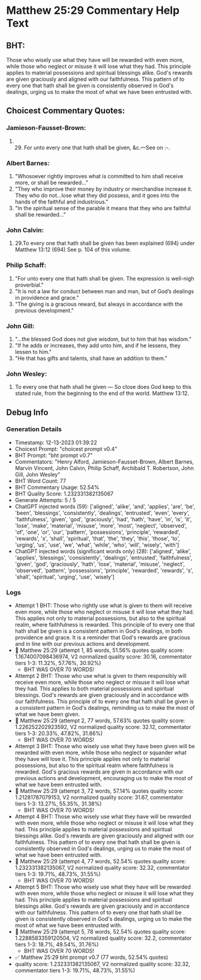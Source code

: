 # Matthew 25:29 Commentary Help Text

## BHT:
Those who wisely use what they have will be rewarded with even more, while those who neglect or misuse it will lose what they had. This principle applies to material possessions and spiritual blessings alike. God's rewards are given graciously and aligned with our faithfulness. This pattern of to every one that hath shall be given is consistently observed in God's dealings, urging us to make the most of what we have been entrusted with.

## Choicest Commentary Quotes:
### Jamieson-Fausset-Brown:
1. 29. For unto every one that hath
	shall be given, &amp;c.—See on :-.


### Albert Barnes:
1. "Whosoever rightly improves what is committed to him shall receive more, or shall be rewarded..."
2. "They who improve their money by industry or merchandise increase it. They who do not...lose what they did possess, and it goes into the hands of the faithful and industrious."
3. "In the spiritual sense of the parable it means that they who are faithful shall be rewarded..."

### John Calvin:
1. 29.To every one that hath shall be given has been explained (694) under Matthew 13:12 
(694) See p. 104 of this volume. 


### Philip Schaff:
1. "For unto every one that hath shall be given. The expression is well-nigh proverbial." 
2. "It is not a law for conduct between man and man, but of God’s dealings in providence and grace."
3. "The giving is a gracious reward, but always in accordance with the previous development."

### John Gill:
1. "...the blessed God does not give wisdom, but to him that has wisdom."
2. "If he adds or increases, they add unto him, and if he lessens, they lessen to him."
3. "He that has gifts and talents, shall have an addition to them."

### John Wesley:
1. To every one that hath shall he given — So close does God keep to this stated rule, from the beginning to the end of the world. Matthew 13:12.



## Debug Info
### Generation Details
- Timestamp: 12-13-2023 01:39:22
- Choicest Prompt: "choicest prompt v0.4"
- BHT Prompt: "bht prompt v0.7"
- Commentators: "Henry Alford, Jamieson-Fausset-Brown, Albert Barnes, Marvin Vincent, John Calvin, Philip Schaff, Archibald T. Robertson, John Gill, John Wesley"
- BHT Word Count: 77
- BHT Commentary Usage: 52.54%
- BHT Quality Score: 1.232331382135067
- Generate Attempts: 5 / 5
- ChatGPT injected words (59):
	['aligned', 'alike', 'and', 'applies', 'are', 'be', 'been', 'blessings', 'consistently', 'dealings', 'entrusted', 'even', 'every', 'faithfulness', 'given', 'god', 'graciously', 'had', 'hath', 'have', 'in', 'is', 'it', 'lose', 'make', 'material', 'misuse', 'more', 'most', 'neglect', 'observed', 'of', 'one', 'or', 'our', 'pattern', 'possessions', 'principle', 'rewarded', 'rewards', 's', 'shall', 'spiritual', 'that', 'the', 'they', 'this', 'those', 'to', 'urging', 'us', 'use', 'we', 'what', 'while', 'who', 'will', 'wisely', 'with']
- ChatGPT injected words (significant words only) (28):
	['aligned', 'alike', 'applies', 'blessings', 'consistently', 'dealings', 'entrusted', 'faithfulness', 'given', 'god', 'graciously', 'hath', 'lose', 'material', 'misuse', 'neglect', 'observed', 'pattern', 'possessions', 'principle', 'rewarded', 'rewards', 's', 'shall', 'spiritual', 'urging', 'use', 'wisely']

### Logs
- Attempt 1 BHT: Those who rightly use what is given to them will receive even more, while those who neglect or misuse it will lose what they had. This applies not only to material possessions, but also to the spiritual realm, where faithfulness is rewarded. This principle of to every one that hath shall be given is a consistent pattern in God's dealings, in both providence and grace. It is a reminder that God's rewards are gracious and in line with our previous actions and development.
- 🔄 Matthew 25:29 (attempt 1, 85 words, 51.56% quotes quality score: 1.1674007098436974, V2 normalized quality score: 30.16, commentator tiers 1-3: 11.32%, 57.76%, 30.92%) 
	- BHT WAS OVER 70 WORDS!
- Attempt 2 BHT: Those who use what is given to them responsibly will receive even more, while those who neglect or misuse it will lose what they had. This applies to both material possessions and spiritual blessings. God's rewards are given graciously and in accordance with our faithfulness. This principle of to every one that hath shall be given is a consistent pattern in God's dealings, reminding us to make the most of what we have been given.
- 🔄 Matthew 25:29 (attempt 2, 77 words, 57.63% quotes quality score: 1.226252202923592, V2 normalized quality score: 32.12, commentator tiers 1-3: 20.33%, 47.82%, 31.86%) 
	- BHT WAS OVER 70 WORDS!
- Attempt 3 BHT: Those who wisely use what they have been given will be rewarded with even more, while those who neglect or squander what they have will lose it. This principle applies not only to material possessions, but also to the spiritual realm where faithfulness is rewarded. God's gracious rewards are given in accordance with our previous actions and development, encouraging us to make the most of what we have been entrusted with.
- 🔄 Matthew 25:29 (attempt 3, 72 words, 57.14% quotes quality score: 1.21281787079153, V2 normalized quality score: 31.67, commentator tiers 1-3: 13.27%, 55.35%, 31.38%) 
	- BHT WAS OVER 70 WORDS!
- Attempt 4 BHT: Those who wisely use what they have will be rewarded with even more, while those who neglect or misuse it will lose what they had. This principle applies to material possessions and spiritual blessings alike. God's rewards are given graciously and aligned with our faithfulness. This pattern of to every one that hath shall be given is consistently observed in God's dealings, urging us to make the most of what we have been entrusted with.
- 🔄 Matthew 25:29 (attempt 4, 77 words, 52.54% quotes quality score: 1.232331382135067, V2 normalized quality score: 32.32, commentator tiers 1-3: 19.71%, 48.73%, 31.55%) 
	- BHT WAS OVER 70 WORDS!
- Attempt 5 BHT: Those who wisely use what they have will be rewarded with even more, while those who neglect or misuse it will lose what they had. This principle applies to material possessions and spiritual blessings alike. God's rewards are given graciously and in accordance with our faithfulness. This pattern of to every one that hath shall be given is consistently observed in God's dealings, urging us to make the most of what we have been entrusted with.
- 🔄 Matthew 25:29 (attempt 5, 78 words, 52.54% quotes quality score: 1.2288583359120504, V2 normalized quality score: 32.2, commentator tiers 1-3: 18.7%, 49.54%, 31.76%) 
	- BHT WAS OVER 70 WORDS!
- ✅ Matthew 25:29 bht prompt v0.7 (77 words, 52.54% quotes)
- quality score: 1.232331382135067, V2 normalized quality score: 32.32, commentator tiers 1-3: 19.71%, 48.73%, 31.55%)